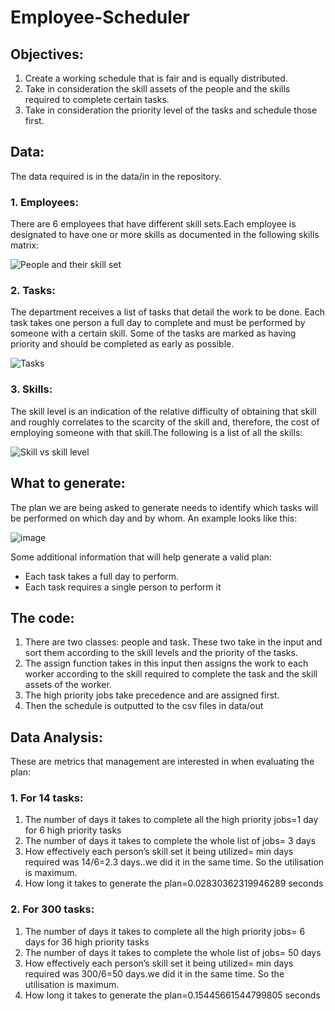 # Employee-Scheduler

## Objectives:
1. Create a working schedule that is fair and is equally distributed.
2. Take in consideration the skill assets of the people and the skills required to complete certain tasks.
3. Take in consideration the priority level of the tasks and schedule those first.

## Data:
The data required is in the data/in in the repository.
### 1. Employees:
There are 6 employees that have different skill sets.Each employee is designated to have one or more skills as documented in the following skills matrix:

![People and their skill set](https://user-images.githubusercontent.com/68659873/99768673-35bb7d80-2b2b-11eb-951f-4022886279ed.png)
### 2. Tasks:
The department receives a list of tasks that detail the work to be done. Each task takes one person a full day to complete and must be performed by someone with a certain skill.
Some of the tasks are marked as having priority and should be completed as early as possible.

![Tasks](https://user-images.githubusercontent.com/68659873/99768774-5edc0e00-2b2b-11eb-875e-a43a210e49e9.png)
### 3. Skills:
The skill level is an indication of the relative difficulty of obtaining that skill and roughly correlates to the scarcity of the skill and, therefore, the cost of employing someone with that skill.The following is a list of all the skills:

![Skill vs skill level](https://user-images.githubusercontent.com/68659873/99768847-774c2880-2b2b-11eb-89ca-4843305b50cd.png)

## What to generate:
The plan we are being asked to generate needs to identify which tasks will be performed on which day and by whom. An example looks like this:

![image](https://user-images.githubusercontent.com/68659873/99769024-bf6b4b00-2b2b-11eb-8545-dad435b2787e.png)

Some additional information that will help generate a valid plan:
* Each task takes a full day to perform.
* Each task requires a single person to perform it

## The code:
1. There are two classes: people and task. These two take in the input and sort them according to the skill levels and the priority of the tasks.
2. The assign function takes in this input then assigns the work to each worker according to the skill required to complete the task and the skill assets of the worker.
3. The high priority jobs take precedence and are assigned first.
4. Then the schedule is outputted to the csv files in data/out

## Data Analysis:
These are metrics that management are interested in when evaluating the plan:
### 1. For 14 tasks:
1. The number of days it takes to complete all the high priority jobs=1 day for 6 high priority tasks
2. The number of days it takes to complete the whole list of jobs= 3 days
3. How effectively each person’s skill set it being utilized= min days required was 14/6=2.3 days..we did it in the same time. So the utilisation is maximum.
4. How long it takes to generate the plan=0.02830362319946289 seconds
### 2. For 300 tasks:
1. The number of days it takes to complete all the high priority jobs= 6 days for 36 high priority tasks
2. The number of days it takes to complete the whole list of jobs= 50 days
3. How effectively each person’s skill set it being utilized=  min days required was 300/6=50 days.we did it in the same time. So the utilisation is maximum.
4. How long it takes to generate the plan=0.15445661544799805 seconds
